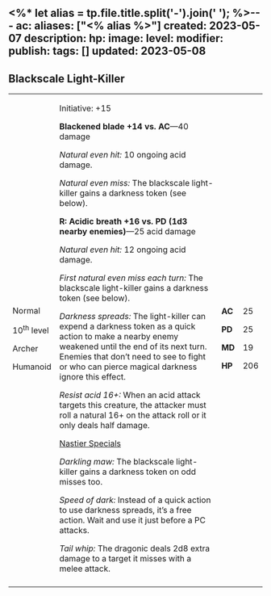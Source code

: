 <%* let alias = tp.file.title.split('-').join(' '); %>---
ac: 
aliases: ["<% alias %>"]
created: 2023-05-07
description: 
hp: 
image: 
level: 
modifier: 
publish: 
tags: []
updated: 2023-05-08
---

## Blackscale Light-Killer

<table>
<colgroup>
<col style="width: 16%" />
<col style="width: 71%" />
<col style="width: 5%" />
<col style="width: 6%" />
</colgroup>
<tbody>
<tr class="odd">
<td><p>Normal</p>
<p>10<sup>th</sup> level</p>
<p>Archer</p>
<p>Humanoid</p></td>
<td><p>Initiative: +15</p>
<p><strong>Blackened blade +14 vs. AC</strong>—40 damage</p>
<p><em>Natural even hit:</em> 10 ongoing acid damage.</p>
<p><em>Natural even miss:</em> The blackscale light-killer gains a
darkness token (see below).</p>
<p><strong>R: Acidic breath +16 vs. PD (1d3 nearby enemies)</strong>—25
acid damage</p>
<p><em>Natural even hit:</em> 12 ongoing acid damage.</p>
<p><em>First natural even miss each turn:</em> The blackscale
light-killer gains a darkness token (see below).</p>
<p><em>Darkness spreads:</em> The light-killer can expend a darkness
token as a quick action to make a nearby enemy weakened until the end of
its next turn. Enemies that don’t need to see to fight or who can pierce
magical darkness ignore this effect.</p>
<p><em>Resist acid 16+:</em> When an acid attack targets this creature,
the attacker must roll a natural 16+ on the attack roll or it only deals
half damage.</p>
<p><u>Nastier Specials</u></p>
<p><em>Darkling maw:</em> The blackscale light-killer gains a darkness
token on odd misses too.</p>
<p><em>Speed of dark:</em> Instead of a quick action to use darkness
spreads, it’s a free action. Wait and use it just before a PC
attacks.</p>
<p><em>Tail whip:</em> The dragonic deals 2d8 extra damage to a target
it misses with a melee attack.</p></td>
<td><p><strong>AC</strong></p>
<p><strong>PD</strong></p>
<p><strong>MD</strong></p>
<p><strong>HP</strong></p></td>
<td><p>25</p>
<p>25</p>
<p>19</p>
<p>206</p></td>
</tr>
<tr class="even">
<td></td>
<td></td>
<td></td>
<td></td>
</tr>
</tbody>
</table>
